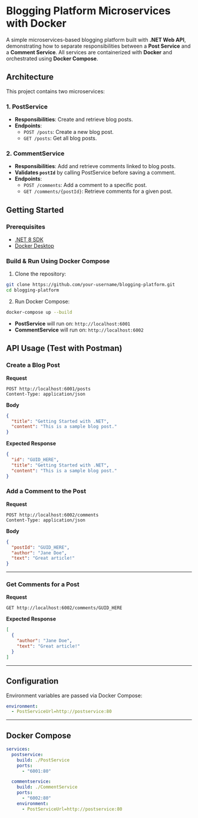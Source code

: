 # Blogging Platform Microservices with Docker

A simple microservices-based blogging platform built with **.NET Web API**, demonstrating how to separate responsibilities between a **Post Service** and a **Comment Service**. All services are containerized with **Docker** and orchestrated using **Docker Compose**.

## Architecture

This project contains two microservices:

### 1. PostService
- **Responsibilities**: Create and retrieve blog posts.
- **Endpoints**:
  - `POST /posts`: Create a new blog post.
  - `GET /posts`: Get all blog posts.

### 2. CommentService
- **Responsibilities**: Add and retrieve comments linked to blog posts.
- **Validates `postId`** by calling PostService before saving a comment.
- **Endpoints**:
  - `POST /comments`: Add a comment to a specific post.
  - `GET /comments/{postId}`: Retrieve comments for a given post.


## Getting Started

### Prerequisites
- [.NET 8 SDK](https://dotnet.microsoft.com/download)
- [Docker Desktop](https://www.docker.com/products/docker-desktop)


###  Build & Run Using Docker Compose

1. Clone the repository:

```bash
git clone https://github.com/your-username/blogging-platform.git
cd blogging-platform
```

2. Run Docker Compose:

```bash
docker-compose up --build
```

- **PostService** will run on: `http://localhost:6001`
- **CommentService** will run on: `http://localhost:6002`


##  API Usage (Test with Postman)

###  Create a Blog Post

**Request**
```http
POST http://localhost:6001/posts
Content-Type: application/json
```

**Body**
```json
{
  "title": "Getting Started with .NET",
  "content": "This is a sample blog post."
}
```

**Expected Response**
```json
{
  "id": "GUID_HERE",
  "title": "Getting Started with .NET",
  "content": "This is a sample blog post."
}
```

### Add a Comment to the Post

**Request**
```http
POST http://localhost:6002/comments
Content-Type: application/json
```

**Body**
```json
{
  "postId": "GUID_HERE",
  "author": "Jane Doe",
  "text": "Great article!"
}
```

---

### Get Comments for a Post

**Request**
```http
GET http://localhost:6002/comments/GUID_HERE
```

**Expected Response**
```json
[
  {
    "author": "Jane Doe",
    "text": "Great article!"
  }
]
```

---

##  Configuration

Environment variables are passed via Docker Compose:

```yaml
environment:
  - PostServiceUrl=http://postservice:80
```

---

## Docker Compose 

```yaml
services:
  postservice:
    build: ./PostService
    ports:
      - "6001:80"

  commentservice:
    build: ./CommentService
    ports:
      - "6002:80"
    environment:
      - PostServiceUrl=http://postservice:80
```


